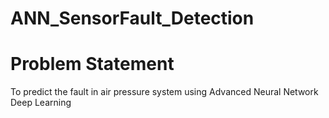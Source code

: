 # ANN_SensorFault_Detection

# Problem Statement
To predict the fault in air pressure system using Advanced Neural Network Deep Learning

